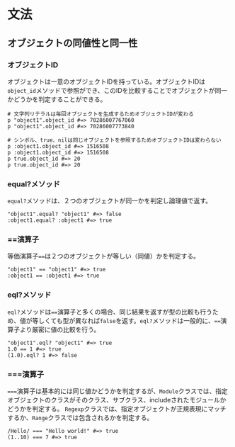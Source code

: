 # 文法

## オブジェクトの同値性と同一性

### オブジェクトID

オブジェクトは一意のオブジェクトIDを持っている。オブジェクトIDは`object_id`メソッドで参照ができ、このIDを比較することでオブジェクトが同一かどうかを判定することができる。

```
# 文字列リテラルは毎回オブジェクトを生成するためオブジェクトIDが変わる
p "object1".object_id #=> 70286007767060
p "object1".object_id #=> 70286007773840

# シンボル、true、nilは同じオブジェクトを参照するためオブジェクトIDは変わらない
p :object1.object_id #=> 1516508
p :object1.object_id #=> 1516508
p true.object_id #=> 20
p true.object_id #=> 20
```

### equal?メソッド

`equal?`メソッドは、２つのオブジェクトが同一かを判定し論理値で返す。
```
"object1".equal? "object1" #=> false
:object1.equal? :object1 #=> true
```

### ==演算子

等価演算子`==`は２つのオブジェクトが等しい（同値）かを判定する。
```
"object1" == "object1" #=> true
:object1 == :object1 #=> true
```

### eql?メソッド

`eql?`メソッドは`==`演算子と多くの場合、同じ結果を返すが型の比較も行うため、値が等しくても型が異なれば`false`を返す。`eql?`メソッドは一般的に、`==`演算子より厳密に値の比較を行う。
```
"object1".eql? "object1" #=> true
1.0 == 1 #=> true
(1.0).eql? 1 #=> false
```

### ===演算子

`===`演算子は基本的には同じ値かどうかを判定するが、`Module`クラスでは、指定オブジェクトのクラスがそのクラス、サブクラス、includeされたモジュールかどうかを判定する。
`Regexp`クラスでは、指定オブジェクトが正規表現にマッチするか、`Range`クラスでは包含されるかを判定する。
```
/Hello/ === "Hello world!" #=> true
(1..10) === 7 #=> true
```


